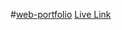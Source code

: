﻿#<a href="https://mohammadkamrulhasan.github.io/web-portfolio/" >web-portfolio</a>
<a href="https://mohammadkamrulhasan.github.io/web-portfolio/" >Live Link</a>
